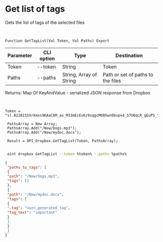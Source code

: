 ﻿---
sidebar_position: 1
---

# Get list of tags
 Gets the list of tags of the selected files


<br/>


`Function GetTagList(Val Token, Val Paths) Export`

 | Parameter | CLI option | Type | Destination |
 |-|-|-|-|
 | Token | --token | String | Token |
 | Paths | --paths | String, Array of String | Path or set of paths to the files |

 
 Returns: Map Of KeyAndValue - serialized JSON response from Dropbox

<br/>




```bsl title="Code example"
Token = "sl.B22821SXrkmxs9KAaC6M_ax_M33mEcEvKz9sqgcMO8Xwn0bvpx4_57UQqLR_gEuPS_Yk5yd3Tv...";
 
 PathsArray = New Array;
 PathsArray.Add("/New/Dogs.mp3");
 PathsArray.Add("/New/mydoc.docx");
 
 Result = OPI_Dropbox.GetTagList(Token, PathsArray);
```
	


```sh title="CLI command example"
 
 oint dropbox GetTagList --token %token% --paths %paths%

```

```json title="Result"
{
 "paths_to_tags": [
 {
 "path": "/New/Dogs.mp3",
 "tags": []
 },
 {
 "path": "/New/mydoc.docx",
 "tags": [
 {
 ".tag": "user_generated_tag",
 "tag_text": "important"
 }
 ]
 }
 ]
}
```
